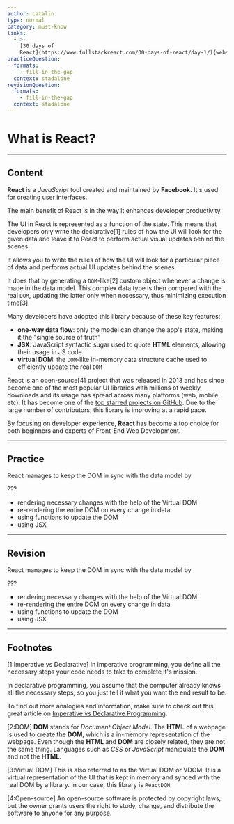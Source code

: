 ```yaml
---
author: catalin
type: normal
category: must-know
links:
  - >-
    [30 days of
    React](https://www.fullstackreact.com/30-days-of-react/day-1/){website}
practiceQuestion:
  formats:
    - fill-in-the-gap
  context: stadalone
revisionQuestion:
  formats:
    - fill-in-the-gap
  context: stadalone
---
```


# What is React?


---

## Content

**React** is a *JavaScript* tool created and maintained by **Facebook**. It's used for creating user interfaces.

The main benefit of React is in the way it enhances developer productivity. 

The UI in React is represented as a function of the state. This means that developers only write the declarative[1] rules of how the UI will look for the given data and leave it to React to perform actual visual updates behind the scenes.

It allows you to write the rules of how the UI will look for a particular piece of data and performs actual UI updates behind the scenes. 

It does that by generating a `DOM`-like[2] custom object whenever a change is made in the data model. This complex data type is then compared with the real `DOM`, updating the latter only when necessary, thus minimizing execution time[3].

Many developers have adopted this library because of these key features:

- **one-way data flow**: only the model can change the app's state, making it the "single source of truth"
- **JSX**: JavaScript syntactic sugar used to quote **HTML** elements, allowing their usage in JS code
- **virtual DOM**: the `DOM`-like in-memory data structure cache used to efficiently update the real `DOM`

React is an open-source[4] project that was released in 2013 and has since become one of the most popular UI libraries with millions of weekly downloads and its usage has spread across many platforms (web, mobile, etc). It has become one of the [top starred projects on GitHub](https://github.com/search?q=stars%3A%3E100&s=stars&type=Repositories). Due to the large number of contributors, this library is improving at a rapid pace.

By focusing on developer experience, **React** has become a top choice for both beginners and experts of Front-End Web Development.


---

## Practice

React manages to keep the DOM in sync with the data model by

???

- rendering necessary changes with the help of the Virtual DOM
- re-rendering the entire DOM on every change in data
- using functions to update the DOM
- using JSX


---

## Revision

React manages to keep the DOM in sync with the data model by

???

- rendering necessary changes with the help of the Virtual DOM
- re-rendering the entire DOM on every change in data
- using functions to update the DOM
- using JSX


---

## Footnotes

[1:Imperative vs Declarative]
In imperative programming, you define all the necessary steps your code needs to take to complete it's mission. 

In declarative programming, you assume that the computer already knows all the necessary steps, so you just tell it what you want the end result to be. 

To find out more analogies and information, make sure to check out this great article on [Imperative vs Declarative Programming](https://tylermcginnis.com/imperative-vs-declarative-programming/).

[2:DOM]
**DOM** stands for *Document Object Model*.
The **HTML** of a webpage is used to create the **DOM**, which is a in-memory representation of the webpage.
Even though the **HTML** and **DOM** are closely related, they are not the same thing.
Languages such as *CSS* or *JavaScript* manipulate the **DOM** and not the **HTML**.

[3:Virtual DOM]
This is also referred to as the Virtual DOM or VDOM. It is a virtual representation of the UI that is kept in memory and synced with the real DOM by a library. In our case, this library is `ReactDOM`.

[4:Open-source]
An open-source software is protected by copyright laws, but the owner grants users the right to study, change, and distribute the software to anyone for any purpose.
